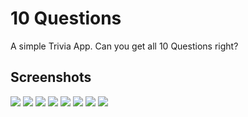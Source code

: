 # 10 Questions

A simple Trivia App. Can you get all 10 Questions right?

## Screenshots

![](screenshots\Home.jpg) ![](screenshots\Politics_Home.jpg) ![](screenshots/Politics_Quiz.jpg) ![](screenshots\VideoGames_Home.jpg) ![](screenshots/Genereal_Home.jpg) ![](screenshots/General_Results.jpg) ![](screenshots/Computer_Quiz.jpg) ![](screenshots/Theater_Quiz.jpg)
